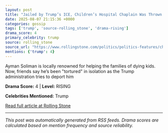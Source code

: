 ```yaml
---
layout: post
title: "Jailed by Trump’s ICE, Children’s Hospital Chaplain Was Thrown Into ‘Solitary’"
date: 2025-08-07 21:15:36 +0000
categories: gossip
tags: ['trump', 'source-rolling_stone', 'drama-rising']
drama_score: 4
primary_celebrity: trump
source: rolling_stone
source_url: "https://www.rollingstone.com/politics/politics-features/childrens-hosptial-chaplain-isolation-ice-deport-1235403224/"
mentions: {'trump': 4}
---
```


Ayman Soliman is locally renowned for helping the families of dying kids. Now, friends say he’s been "tortured" in isolation as the Trump administration tries to deport him

**Drama Score:** 4 | **Level:** RISING

**Celebrities Mentioned:** Trump

[Read full article at Rolling Stone](https://www.rollingstone.com/politics/politics-features/childrens-hosptial-chaplain-isolation-ice-deport-1235403224/)

---
*This post was automatically generated from RSS feeds. Drama scores are calculated based on mention frequency and source reliability.*
